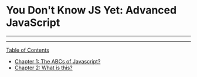 # You Don't Know JS Yet: Advanced JavaScript

---

---

[Table of Contents](toc.md)

- [Chapter 1: The ABCs of Javascript?](./toc.md#chapter-1-the-abcs-of-javascript)
- [Chapter 2: What is this?](./toc.md#chapter-2-what-is-this)
